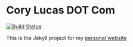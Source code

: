 Cory Lucas DOT Com
===============

[![Build Status](https://travis-ci.org/coryflucas/corylucasdotcom.svg?branch=master)](https://travis-ci.org/coryflucas/corylucasdotcom)

This is the Jekyll project for my [personal website](http://www.corylucas.com)
